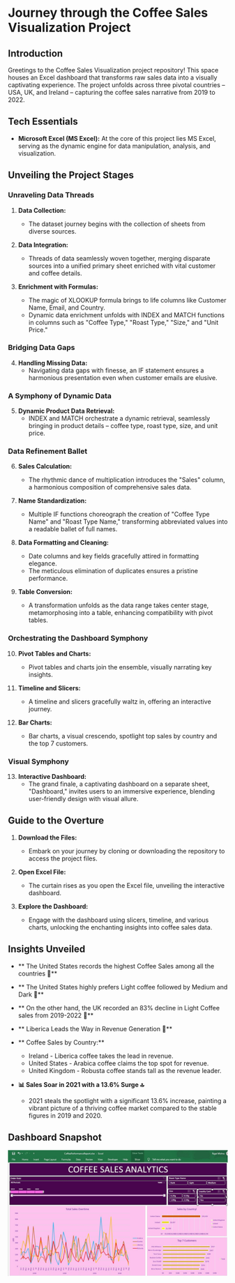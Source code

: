 # Journey through the Coffee Sales Visualization Project

## Introduction

Greetings to the Coffee Sales Visualization project repository! This space houses an Excel dashboard that transforms raw sales data into a visually captivating experience. The project unfolds across three pivotal countries – USA, UK, and Ireland – capturing the coffee sales narrative from 2019 to 2022.

## Tech Essentials

- **Microsoft Excel (MS Excel):** At the core of this project lies MS Excel, serving as the dynamic engine for data manipulation, analysis, and visualization.

## Unveiling the Project Stages

### Unraveling Data Threads

1. **Data Collection:**
   - The dataset journey begins with the collection of sheets from diverse sources.

2. **Data Integration:**
   - Threads of data seamlessly woven together, merging disparate sources into a unified primary sheet enriched with vital customer and coffee details.

3. **Enrichment with Formulas:**
   - The magic of XLOOKUP formula brings to life columns like Customer Name, Email, and Country.
   - Dynamic data enrichment unfolds with INDEX and MATCH functions in columns such as "Coffee Type," "Roast Type," "Size," and "Unit Price."

### Bridging Data Gaps

4. **Handling Missing Data:**
   - Navigating data gaps with finesse, an IF statement ensures a harmonious presentation even when customer emails are elusive.

### A Symphony of Dynamic Data

5. **Dynamic Product Data Retrieval:**
   - INDEX and MATCH orchestrate a dynamic retrieval, seamlessly bringing in product details – coffee type, roast type, size, and unit price.

### Data Refinement Ballet

6. **Sales Calculation:**
   - The rhythmic dance of multiplication introduces the "Sales" column, a harmonious composition of comprehensive sales data.

7. **Name Standardization:**
   - Multiple IF functions choreograph the creation of "Coffee Type Name" and "Roast Type Name," transforming abbreviated values into a readable ballet of full names.

8. **Data Formatting and Cleaning:**
   - Date columns and key fields gracefully attired in formatting elegance.
   - The meticulous elimination of duplicates ensures a pristine performance.

9. **Table Conversion:**
   - A transformation unfolds as the data range takes center stage, metamorphosing into a table, enhancing compatibility with pivot tables.

### Orchestrating the Dashboard Symphony

10. **Pivot Tables and Charts:**
    - Pivot tables and charts join the ensemble, visually narrating key insights.

11. **Timeline and Slicers:**
    - A timeline and slicers gracefully waltz in, offering an interactive journey.

12. **Bar Charts:**
    - Bar charts, a visual crescendo, spotlight top sales by country and the top 7 customers.

### Visual Symphony

13. **Interactive Dashboard:**
    - The grand finale, a captivating dashboard on a separate sheet, "Dashboard," invites users to an immersive experience, blending user-friendly design with visual allure.

## Guide to the Overture

1. **Download the Files:**
   - Embark on your journey by cloning or downloading the repository to access the project files.

2. **Open Excel File:**
   - The curtain rises as you open the Excel file, unveiling the interactive dashboard.

3. **Explore the Dashboard:**
   - Engage with the dashboard using slicers, timeline, and various charts, unlocking the enchanting insights into coffee sales data.

## Insights Unveiled

- ** The United States records the highest Coffee Sales among all the countries 🌟**
- ** The United States highly prefers Light coffee followed by Medium and Dark 🌟**
- ** On the other hand, the UK recorded an 83% decline in Light Coffee sales from 2019-2022 🌟**
- ** Liberica Leads the Way in Revenue Generation 💼**
- ** Coffee Sales by Country:**
  -  Ireland - Liberica coffee takes the lead in revenue.
  -  United States - Arabica coffee claims the top spot for revenue.
  -  United Kingdom - Robusta coffee stands tall as the revenue leader.

- **📊 Sales Soar in 2021 with a 13.6% Surge 🔝**
  - 2021 steals the spotlight with a significant 13.6% increase, painting a vibrant picture of a thriving coffee market compared to the stable figures in 2019 and 2020.

## Dashboard Snapshot

![Dashboard Snapshot](https://github.com/Rajat7221/Data-Analysis-Projects/blob/main/Coffee%20Sales%20Analytics/coffeedashboard.JPG?raw=true)
